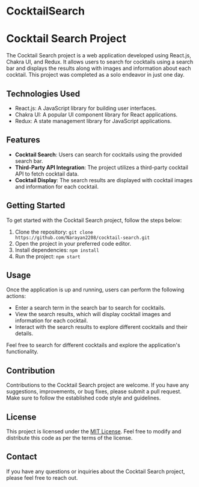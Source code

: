 # CocktailSearch

# Cocktail Search Project

The Cocktail Search project is a web application developed using React.js, Chakra UI, and Redux. It allows users to search for cocktails using a search bar and displays the results along with images and information about each cocktail. This project was completed as a solo endeavor in just one day.

## Technologies Used

- React.js: A JavaScript library for building user interfaces.
- Chakra UI: A popular UI component library for React applications.
- Redux: A state management library for JavaScript applications.

## Features

- **Cocktail Search**: Users can search for cocktails using the provided search bar.
- **Third-Party API Integration**: The project utilizes a third-party cocktail API to fetch cocktail data.
- **Cocktail Display**: The search results are displayed with cocktail images and information for each cocktail.

## Getting Started

To get started with the Cocktail Search project, follow the steps below:

1. Clone the repository: `git clone https://github.com/Narayan2208/cocktail-search.git`
2. Open the project in your preferred code editor.
3. Install dependencies: `npm install`
4. Run the project: `npm start`

## Usage

Once the application is up and running, users can perform the following actions:

- Enter a search term in the search bar to search for cocktails.
- View the search results, which will display cocktail images and information for each cocktail.
- Interact with the search results to explore different cocktails and their details.

Feel free to search for different cocktails and explore the application's functionality.

## Contribution

Contributions to the Cocktail Search project are welcome. If you have any suggestions, improvements, or bug fixes, please submit a pull request. Make sure to follow the established code style and guidelines.

## License

This project is licensed under the [MIT License](LICENSE). Feel free to modify and distribute this code as per the terms of the license.

## Contact

If you have any questions or inquiries about the Cocktail Search project, please feel free to reach out.
